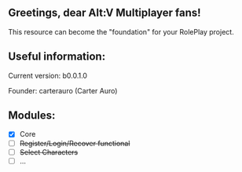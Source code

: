 ## Greetings, dear Alt:V Multiplayer fans!
This resource can become the "foundation" for your RolePlay project.

## Useful information:
Current version: b0.0.1.0

Founder: carterauro (Carter Auro)

## Modules:
- [x] Core
- [ ] ~~Register/Login/Recover functional~~
- [ ] ~~Select Characters~~
- [ ] ...

